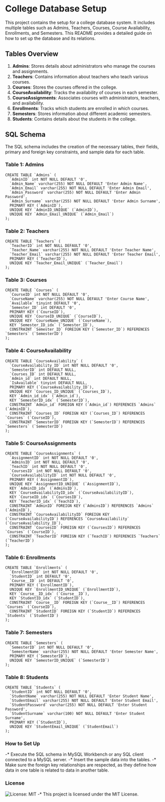 # College Database Setup

This project contains the setup for a college database system. It includes multiple tables such as Admins, Teachers, Courses, Course Availability, Enrollments, and Semesters. This README provides a detailed guide on how to set up the database and its relations.

## Tables Overview

1. **Admins**: Stores details about administrators who manage the courses and assignments.
2. **Teachers**: Contains information about teachers who teach various courses.
3. **Courses**: Stores the courses offered in the college.
4. **CourseAvailability**: Tracks the availability of courses in each semester.
5. **CourseAssignments**: Associates courses with administrators, teachers, and availability.
6. **Enrollments**: Tracks which students are enrolled in which courses.
7. **Semesters**: Stores information about different academic semesters.
8. **Students**: Contains details about the students in the college.

## SQL Schema

The SQL schema includes the creation of the necessary tables, their fields, primary and foreign key constraints, and sample data for each table.

### Table 1: Admins

```
CREATE TABLE `Admins` (
  `AdminID` int NOT NULL DEFAULT '0',
  `Admin_Name` varchar(255) NOT NULL DEFAULT 'Enter Admin Name',
  `Admin_Email` varchar(255) NOT NULL DEFAULT 'Enter Admin Email',
  `Admin_Password` varchar(255) NOT NULL DEFAULT 'Enter Admin Password',
  `Admin_Surname` varchar(255) NOT NULL DEFAULT 'Enter Admin Surname',
  PRIMARY KEY (`AdminID`),
  UNIQUE KEY `AdminID_UNIQUE` (`AdminID`),
  UNIQUE KEY `Admin_Email_UNIQUE` (`Admin_Email`)
);
```
### Table 2: Teachers
```
CREATE TABLE `Teachers` (
  `TeacherID` int NOT NULL DEFAULT '0',
  `Teacher_Name` varchar(255) NOT NULL DEFAULT 'Enter Teacher Name',
  `Teacher_Email` varchar(255) NOT NULL DEFAULT 'Enter Teacher Email',
  PRIMARY KEY (`TeacherID`),
  UNIQUE KEY `Teacher_Email_UNIQUE` (`Teacher_Email`)
);
```
### Table 3: Courses
```
CREATE TABLE `Courses` (
  `CourseID` int NOT NULL DEFAULT '0',
  `CourseName` varchar(255) NOT NULL DEFAULT 'Enter Course Name',
  `Available` tinyint DEFAULT '0',
  `Semester_ID` int DEFAULT '0',
  PRIMARY KEY (`CourseID`),
  UNIQUE KEY `CourseID_UNIQUE` (`CourseID`),
  UNIQUE KEY `CourseName_UNIQUE` (`CourseName`),
  KEY `Semester_ID_idx` (`Semester_ID`),
  CONSTRAINT `Semester_ID` FOREIGN KEY (`Semester_ID`) REFERENCES `Semesters` (`SemesterID`)
);
```

### Table 4: CourseAvailability
```
CREATE TABLE `CourseAvailability` (
  `CourseAvailability_ID` int NOT NULL DEFAULT '0',
  `SemesterID` int DEFAULT NULL,
  `Courses_ID` int DEFAULT NULL,
  `Admin_id` int DEFAULT NULL,
  `IsAvailable` tinyint DEFAULT NULL,
  PRIMARY KEY (`CourseAvailability_ID`),
  UNIQUE KEY `Courses_ID_UNIQUE` (`Courses_ID`),
  KEY `Admin_id_idx` (`Admin_id`),
  KEY `SemesterID_idx` (`SemesterID`),
  CONSTRAINT `Admin_id` FOREIGN KEY (`Admin_id`) REFERENCES `Admins` (`AdminID`),
  CONSTRAINT `Courses_ID` FOREIGN KEY (`Courses_ID`) REFERENCES `Courses` (`CourseID`),
  CONSTRAINT `SemesterID` FOREIGN KEY (`SemesterID`) REFERENCES `Semesters` (`SemesterID`)
);
```

### Table 5: CourseAssignments
```
CREATE TABLE `CourseAssignments` (
  `AssignmentID` int NOT NULL DEFAULT '0',
  `AdminsID` int NOT NULL DEFAULT '0',
  `TeachID` int NOT NULL DEFAULT '0',
  `CoursesID` int NOT NULL DEFAULT '0',
  `CourseAvailabilityID` int NOT NULL DEFAULT '0',
  PRIMARY KEY (`AssignmentID`),
  UNIQUE KEY `AssignmentID_UNIQUE` (`AssignmentID`),
  KEY `AdminID_idx` (`AdminsID`),
  KEY `CourseAvailabilityID_idx` (`CourseAvailabilityID`),
  KEY `CourseID_idx` (`CoursesID`),
  KEY `TeacherID_idx` (`TeachID`),
  CONSTRAINT `AdminID` FOREIGN KEY (`AdminsID`) REFERENCES `Admins` (`AdminID`),
  CONSTRAINT `CourseAvailabilityID` FOREIGN KEY (`CourseAvailabilityID`) REFERENCES `CourseAvailability` (`CourseAvailability_ID`),
  CONSTRAINT `CoursesID` FOREIGN KEY (`CoursesID`) REFERENCES `Courses` (`CourseID`),
  CONSTRAINT `TeacherID` FOREIGN KEY (`TeachID`) REFERENCES `Teachers` (`TeacherID`)
);
```
### Table 6: Enrollments
```
CREATE TABLE `Enrollments` (
  `EnrollmentID` int NOT NULL DEFAULT '0',
  `StudentID` int DEFAULT '0',
  `Course__ID` int DEFAULT '0',
  PRIMARY KEY (`EnrollmentID`),
  UNIQUE KEY `EnrollmentID_UNIQUE` (`EnrollmentID`),
  KEY `Course__ID_idx` (`Course__ID`),
  KEY `StudentID_idx` (`StudentID`),
  CONSTRAINT `Course__ID` FOREIGN KEY (`Course__ID`) REFERENCES `Courses` (`CourseID`),
  CONSTRAINT `StudentID` FOREIGN KEY (`StudentID`) REFERENCES `Students` (`StudentID`)
);
```
### Table 7: Semesters
```
CREATE TABLE `Semesters` (
  `SemesterID` int NOT NULL DEFAULT '0',
  `SemesterName` varchar(255) NOT NULL DEFAULT 'Enter Semester Name',
  PRIMARY KEY (`SemesterID`),
  UNIQUE KEY `SemesterID_UNIQUE` (`SemesterID`)
);
```

### Table 8: Students
```
CREATE TABLE `Students` (
  `StudentID` int NOT NULL DEFAULT '0',
  `StudentName` varchar(255) NOT NULL DEFAULT 'Enter Student Name',
  `StudentEmail` varchar(255) NOT NULL DEFAULT 'Enter Student Email',
  `StudentPassword` varchar(255) NOT NULL DEFAULT 'Enter Student Password',
  `StudentSurname` varchar(100) NOT NULL DEFAULT 'Enter Student Surname',
  PRIMARY KEY (`StudentID`),
  UNIQUE KEY `StudentEmail_UNIQUE` (`StudentEmail`)
);
```


### How to Set Up

-* Execute the SQL schema in MySQL Workbench or any SQL client connected to a MySQL server.
-* Insert the sample data into the tables.
-* Make sure the foreign key relationships are respected, as they define how data in one table is related to data in another table.

### License
![License: MIT](https://img.shields.io/badge/License-MIT-yellow.svg)
-* This project is licensed under the MIT License.







